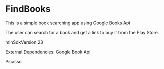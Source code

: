 # FindBooks

This is a simple book searching app using Google Books Api

The user can search for a book and get a link to buy it from the Play Store.

minSdkVersion 23

External Dependencies:
Google Book Api 

Picasso
